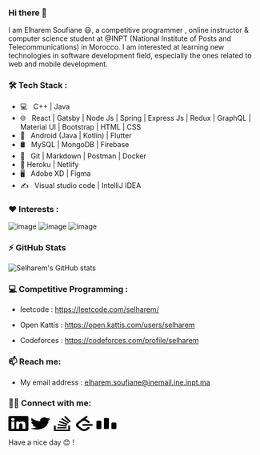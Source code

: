 ### Hi there 👋

I am Elharem Soufiane 😃, a competitive programmer , online instructor & computer science student at @INPT (National Institute of Posts and Telecommunications) in Morocco. I am interested at learning new technologies in software development field, especially the ones related to web and mobile development.

### 🛠 Tech Stack : 
- 💻 &nbsp; C++ | Java
- 🌐 &nbsp; React | Gatsby | Node Js | Spring | Express Js | Redux | GraphQL | Material UI | Bootstrap | HTML | CSS
- 📱 &nbsp; Android (Java | Kotlin) | Flutter
- 🛢 &nbsp; MySQL | MongoDB | Firebase
- 🔧 &nbsp; Git | Markdown | Postman | Docker
- 🚀 Heroku | Netlify
- 🖥 &nbsp; Adobe XD | Figma
- ✍️ &nbsp; Visual studio code | IntelliJ IDEA

### ❤️ Interests : 
![image](https://user-images.githubusercontent.com/44909504/118012375-7fe62480-b340-11eb-8fce-9fd3a25560c8.png)
![image](https://user-images.githubusercontent.com/44909504/118012425-912f3100-b340-11eb-8651-aa5ea7e22db6.png)
![image](https://user-images.githubusercontent.com/44909504/118012547-b4f27700-b340-11eb-8d74-6a9c8c0f7c06.png)


### ⚡ GitHub Stats
![Selharem's GitHub stats](https://github-readme-stats.vercel.app/api?username=Selharem&show_icons=true&theme=radical)


### 💻 Competitive Programming : 

- leetcode : https://leetcode.com/selharem/

- Open Kattis : https://open.kattis.com/users/selharem

- Codeforces : https://codeforces.com/profile/selharem


### 📫 Reach me: 
  
- My email address : elharem.soufiane@inemail.ine.inpt.ma

### 🤝🏻 Connect with me: 
<a href="https://www.linkedin.com/in/elharem-soufiane/" target="blank"><img align="center" src="./linkedin.svg" alt="linkedin" height="30" width="40" /></a>
<a href="https://twitter.com/selharem" target="blank"><img align="center" src="./twitter.svg" alt="twitter" height="30" width="40" /></a>
<a href="https://stackoverflow.com/users/13365157/selharem" target="blank"><img align="center" src="./stackoverflow.svg" alt="stackoverflow" height="30" width="40" /></a>
<a href="https://leetcode.com/selharem/" target="blank"><img align="center" src="./leetcode.svg" alt="leetcode" height="30" width="40" /></a>
<a href="https://codeforces.com/profile/selharem" target="blank"><img align="center" src="./codeforces.svg" alt="codeforces" height="30" width="40" /></a>


Have a nice day 😊 !
